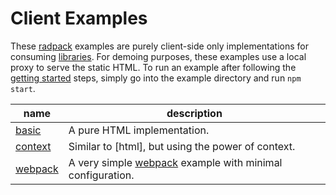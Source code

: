# Client Examples
These [radpack] examples are purely client-side only implementations for consuming [libraries][libs]. For demoing purposes, these examples use a local proxy to serve the static HTML. To run an example after following the [getting started] steps, simply go into the example directory and run `npm start`.

| name | description |
| --- | --- |
| [basic] | A pure HTML implementation. |
| [context] | Similar to [html], but using the power of context. |
| [webpack] | A very simple [webpack][webpack-url] example with minimal configuration. |


[basic]: ./basic/
[context]: ./context/
[webpack]: ./webpack/
[libs]: ../libs/
[getting started]: ../#getting-started
[radpack]: ../../
[webpack-url]: https://webpack.js.org/
